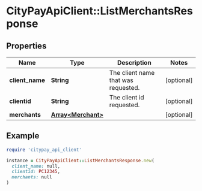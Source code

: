 # CityPayApiClient::ListMerchantsResponse

## Properties

| Name | Type | Description | Notes |
| ---- | ---- | ----------- | ----- |
| **client_name** | **String** | The client name that was requested. | [optional] |
| **clientid** | **String** | The client id requested. | [optional] |
| **merchants** | [**Array&lt;Merchant&gt;**](Merchant.md) |  | [optional] |

## Example

```ruby
require 'citypay_api_client'

instance = CityPayApiClient::ListMerchantsResponse.new(
  client_name: null,
  clientid: PC12345,
  merchants: null
)
```

